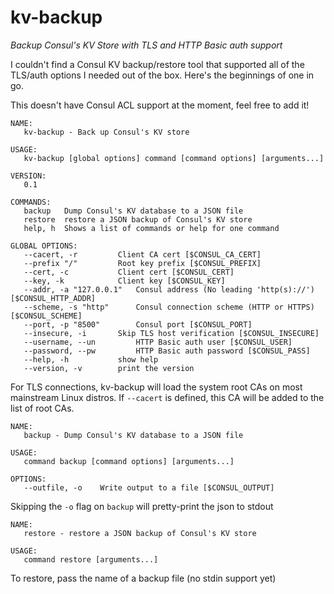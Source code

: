 # kv-backup
_Backup Consul's KV Store with TLS and HTTP Basic auth support_

I couldn't find a Consul KV backup/restore tool that supported all of the TLS/auth options I needed out of the box.  Here's the beginnings of one in go.

This doesn't have Consul ACL support at the moment, feel free to add it!

```
NAME:
   kv-backup - Back up Consul's KV store

USAGE:
   kv-backup [global options] command [command options] [arguments...]

VERSION:
   0.1

COMMANDS:
   backup	Dump Consul's KV database to a JSON file
   restore	restore a JSON backup of Consul's KV store
   help, h	Shows a list of commands or help for one command

GLOBAL OPTIONS:
   --cacert, -r 		Client CA cert [$CONSUL_CA_CERT]
   --prefix "/"			Root key prefix [$CONSUL_PREFIX]
   --cert, -c 			Client cert [$CONSUL_CERT]
   --key, -k 			Client key [$CONSUL_KEY]
   --addr, -a "127.0.0.1"	Consul address (No leading 'http(s)://') [$CONSUL_HTTP_ADDR]
   --scheme, -s "http"		Consul connection scheme (HTTP or HTTPS) [$CONSUL_SCHEME]
   --port, -p "8500"		Consul port [$CONSUL_PORT]
   --insecure, -i		Skip TLS host verification [$CONSUL_INSECURE]
   --username, --un 		HTTP Basic auth user [$CONSUL_USER]
   --password, --pw 		HTTP Basic auth password [$CONSUL_PASS]
   --help, -h			show help
   --version, -v		print the version
```
For TLS connections, kv-backup will load the system root CAs on most mainstream Linux distros. If `--cacert` is defined, this CA will be added to the list of root CAs.

```
NAME:
   backup - Dump Consul's KV database to a JSON file

USAGE:
   command backup [command options] [arguments...]

OPTIONS:
   --outfile, -o 	Write output to a file [$CONSUL_OUTPUT]
```

Skipping the `-o` flag on `backup` will pretty-print the json to stdout

```
NAME:
   restore - restore a JSON backup of Consul's KV store

USAGE:
   command restore [arguments...]
```

To restore, pass the name of a backup file (no stdin support yet)
